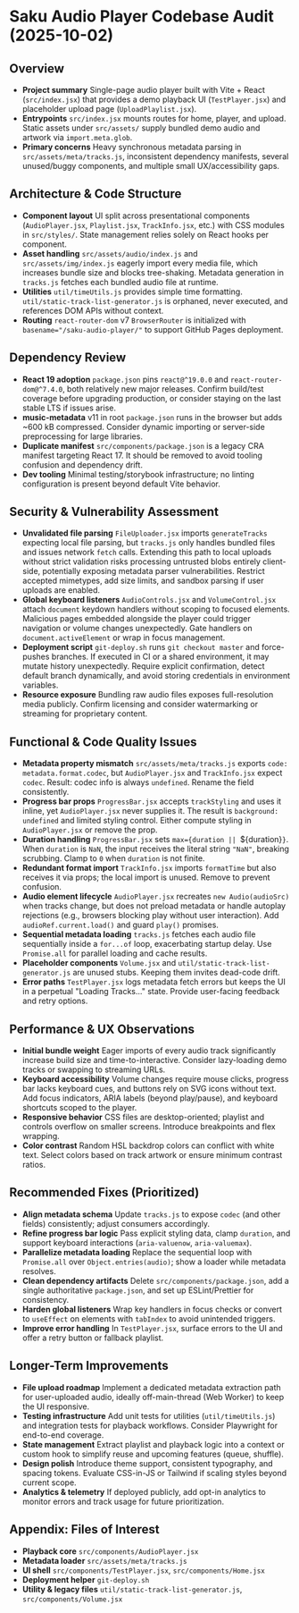 # Saku Audio Player Codebase Audit (2025-10-02)

## Overview
- **Project summary** Single-page audio player built with Vite + React (`src/index.jsx`) that provides a demo playback UI (`TestPlayer.jsx`) and placeholder upload page (`UploadPlaylist.jsx`).
- **Entrypoints** `src/index.jsx` mounts routes for home, player, and upload. Static assets under `src/assets/` supply bundled demo audio and artwork via `import.meta.glob`.
- **Primary concerns** Heavy synchronous metadata parsing in `src/assets/meta/tracks.js`, inconsistent dependency manifests, several unused/buggy components, and multiple small UX/accessibility gaps.

## Architecture & Code Structure
- **Component layout** UI split across presentational components (`AudioPlayer.jsx`, `Playlist.jsx`, `TrackInfo.jsx`, etc.) with CSS modules in `src/styles/`. State management relies solely on React hooks per component.
- **Asset handling** `src/assets/audio/index.js` and `src/assets/img/index.js` eagerly import every media file, which increases bundle size and blocks tree-shaking. Metadata generation in `tracks.js` fetches each bundled audio file at runtime.
- **Utilities** `util/timeUtils.js` provides simple time formatting. `util/static-track-list-generator.js` is orphaned, never executed, and references DOM APIs without context.
- **Routing** `react-router-dom` v7 `BrowserRouter` is initialized with `basename="/saku-audio-player/"` to support GitHub Pages deployment.

## Dependency Review
- **React 19 adoption** `package.json` pins `react@^19.0.0` and `react-router-dom@^7.4.0`, both relatively new major releases. Confirm build/test coverage before upgrading production, or consider staying on the last stable LTS if issues arise.
- **music-metadata** v11 in root `package.json` runs in the browser but adds ~600 kB compressed. Consider dynamic importing or server-side preprocessing for large libraries.
- **Duplicate manifest** `src/components/package.json` is a legacy CRA manifest targeting React 17. It should be removed to avoid tooling confusion and dependency drift.
- **Dev tooling** Minimal testing/storybook infrastructure; no linting configuration is present beyond default Vite behavior.

## Security & Vulnerability Assessment
- **Unvalidated file parsing** `FileUploader.jsx` imports `generateTracks` expecting local file parsing, but `tracks.js` only handles bundled files and issues network `fetch` calls. Extending this path to local uploads without strict validation risks processing untrusted blobs entirely client-side, potentially exposing metadata parser vulnerabilities. Restrict accepted mimetypes, add size limits, and sandbox parsing if user uploads are enabled.
- **Global keyboard listeners** `AudioControls.jsx` and `VolumeControl.jsx` attach `document` keydown handlers without scoping to focused elements. Malicious pages embedded alongside the player could trigger navigation or volume changes unexpectedly. Gate handlers on `document.activeElement` or wrap in focus management.
- **Deployment script** `git-deploy.sh` runs `git checkout master` and force-pushes branches. If executed in CI or a shared environment, it may mutate history unexpectedly. Require explicit confirmation, detect default branch dynamically, and avoid storing credentials in environment variables.
- **Resource exposure** Bundling raw audio files exposes full-resolution media publicly. Confirm licensing and consider watermarking or streaming for proprietary content.

## Functional & Code Quality Issues
- **Metadata property mismatch** `src/assets/meta/tracks.js` exports `code: metadata.format.codec`, but `AudioPlayer.jsx` and `TrackInfo.jsx` expect `codec`. Result: codec info is always `undefined`. Rename the field consistently.
- **Progress bar props** `ProgressBar.jsx` accepts `trackStyling` and uses it inline, yet `AudioPlayer.jsx` never supplies it. The result is `background: undefined` and limited styling control. Either compute styling in `AudioPlayer.jsx` or remove the prop.
- **Duration handling** `ProgressBar.jsx` sets `max={duration || `${duration}`}`. When `duration` is `NaN`, the input receives the literal string `"NaN"`, breaking scrubbing. Clamp to `0` when `duration` is not finite.
- **Redundant format import** `TrackInfo.jsx` imports `formatTime` but also receives it via props; the local import is unused. Remove to prevent confusion.
- **Audio element lifecycle** `AudioPlayer.jsx` recreates `new Audio(audioSrc)` when tracks change, but does not preload metadata or handle autoplay rejections (e.g., browsers blocking play without user interaction). Add `audioRef.current.load()` and guard `play()` promises.
- **Sequential metadata loading** `tracks.js` fetches each audio file sequentially inside a `for...of` loop, exacerbating startup delay. Use `Promise.all` for parallel loading and cache results.
- **Placeholder components** `Volume.jsx` and `util/static-track-list-generator.js` are unused stubs. Keeping them invites dead-code drift.
- **Error paths** `TestPlayer.jsx` logs metadata fetch errors but keeps the UI in a perpetual "Loading Tracks..." state. Provide user-facing feedback and retry options.

## Performance & UX Observations
- **Initial bundle weight** Eager imports of every audio track significantly increase build size and time-to-interactive. Consider lazy-loading demo tracks or swapping to streaming URLs.
- **Keyboard accessibility** Volume changes require mouse clicks, progress bar lacks keyboard cues, and buttons rely on SVG icons without text. Add focus indicators, ARIA labels (beyond play/pause), and keyboard shortcuts scoped to the player.
- **Responsive behavior** CSS files are desktop-oriented; playlist and controls overflow on smaller screens. Introduce breakpoints and flex wrapping.
- **Color contrast** Random HSL backdrop colors can conflict with white text. Select colors based on track artwork or ensure minimum contrast ratios.

## Recommended Fixes (Prioritized)
- **Align metadata schema** Update `tracks.js` to expose `codec` (and other fields) consistently; adjust consumers accordingly.
- **Refine progress bar logic** Pass explicit styling data, clamp `duration`, and support keyboard interactions (`aria-valuenow`, `aria-valuemax`).
- **Parallelize metadata loading** Replace the sequential loop with `Promise.all` over `Object.entries(audio)`; show a loader while metadata resolves.
- **Clean dependency artifacts** Delete `src/components/package.json`, add a single authoritative `package.json`, and set up ESLint/Prettier for consistency.
- **Harden global listeners** Wrap key handlers in focus checks or convert to `useEffect` on elements with `tabIndex` to avoid unintended triggers.
- **Improve error handling** In `TestPlayer.jsx`, surface errors to the UI and offer a retry button or fallback playlist.

## Longer-Term Improvements
- **File upload roadmap** Implement a dedicated metadata extraction path for user-uploaded audio, ideally off-main-thread (Web Worker) to keep the UI responsive.
- **Testing infrastructure** Add unit tests for utilities (`util/timeUtils.js`) and integration tests for playback workflows. Consider Playwright for end-to-end coverage.
- **State management** Extract playlist and playback logic into a context or custom hook to simplify reuse and upcoming features (queue, shuffle).
- **Design polish** Introduce theme support, consistent typography, and spacing tokens. Evaluate CSS-in-JS or Tailwind if scaling styles beyond current scope.
- **Analytics & telemetry** If deployed publicly, add opt-in analytics to monitor errors and track usage for future prioritization.

## Appendix: Files of Interest
- **Playback core** `src/components/AudioPlayer.jsx`
- **Metadata loader** `src/assets/meta/tracks.js`
- **UI shell** `src/components/TestPlayer.jsx`, `src/components/Home.jsx`
- **Deployment helper** `git-deploy.sh`
- **Utility & legacy files** `util/static-track-list-generator.js`, `src/components/Volume.jsx`
